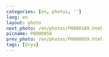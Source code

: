 ```yaml
---
categories: [en, photos, '']
lang: en
layout: photo
next_photo: /en/photos/P0000189.html
picname: P0000058
prev_photo: /en/photos/P0000059.html
tags: [Oryx]
---
```

